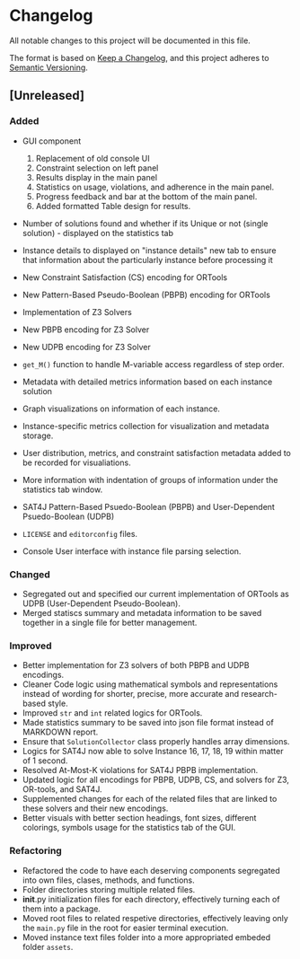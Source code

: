 # Changelog

All notable changes to this project will be documented in this file.

The format is based on [Keep a Changelog](https://keepachangelog.com/en/1.0.0/),
and this project adheres to [Semantic Versioning](https://semver.org/spec/v2.0.0.html).

## [Unreleased]

### Added
- GUI component
    1. Replacement of old console UI
    2. Constraint selection on left panel
    3. Results display in the main panel
    4. Statistics on usage, violations, and adherence in the main panel.
    5. Progress feedback and bar at the bottom of the main panel.
    6. Added formatted Table design for results.

- Number of solutions found and whether if its Unique or not (single solution) - displayed on the statistics tab
- Instance details to displayed on "instance details" new tab to ensure that information about the particularly instance before processing it
- New Constraint Satisfaction (CS) encoding for ORTools
- New Pattern-Based Pseudo-Boolean (PBPB) encoding for ORTools
- Implementation of Z3 Solvers
- New PBPB encoding for Z3 Solver
- New UDPB encoding for Z3 Solver
- `get_M()` function to handle M-variable access regardless of step order.
- Metadata with detailed metrics information based on each instance solution
- Graph visualizations on information of each instance.
- Instance-specific metrics collection for visualization and metadata storage.
- User distribution, metrics, and constraint satisfaction metadata added to be recorded for visualiations.
- More information with indentation of groups of information under the statistics tab window.
- SAT4J Pattern-Based Psuedo-Boolean (PBPB) and User-Dependent Psuedo-Boolean (UDPB)
- `LICENSE` and `editorconfig` files.
- Console User interface with instance file parsing selection.

### Changed
- Segregated out and specified our current implementation of ORTools as UDPB (User-Dependent Pseudo-Boolean).
- Merged statiscs summary and metadata information to be saved together in a single file for better management.

### Improved
- Better implementation for Z3 solvers of both PBPB and UDPB encodings.
- Cleaner Code logic using mathematical symbols and representations instead of wording for shorter, precise, more accurate and research-based style.
- Improved `str` and `int` related logics for ORTools.
- Made statistics summary to be saved into json file format instead of MARKDOWN report.
- Ensure that `SolutionCollector` class properly handles array dimensions.
- Logics for SAT4J now able to solve Instance 16, 17, 18, 19 within matter of 1 second.
- Resolved At-Most-K violations for SAT4J PBPB implementation.
- Updated logic for all encodings for PBPB, UDPB, CS, and solvers for Z3, OR-tools, and SAT4J.
- Supplemented changes for each of the related files that are linked to these solvers and their new encodings.
- Better visuals with better section headings, font sizes, different colorings, symbols usage for the statistics tab of the GUI.

### Refactoring
- Refactored the code to have each deserving components segregated into own files, clases, methods, and functions.
- Folder directories storing multiple related files.
- __init__.py initialization files for each directory, effectively turning each of them into a package.
- Moved root files to related respetive directories, effectively leaving only the `main.py` file in the root for easier terminal execution.
- Moved instance text files folder into a more appropriated embeded folder `assets`.
